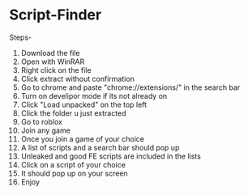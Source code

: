 # Script-Finder
Steps-
1. Download the file
2. Open with WinRAR
3. Right click on the file
4. Click extract without confirmation
5. Go to chrome and paste "chrome://extensions/" in the search bar
6. Turn on develipor mode if its not already on
7. Click "Load unpacked" on the top left
8. Click the folder u just extracted
9. Go to roblox
10. Join any game
11. Once you join a game of your choice
12. A list of scripts and a search bar should pop up
13. Unleaked and good FE scripts are included in the lists
14. Click on a script of your choice 
15. It should pop up on your screen
16. Enjoy
